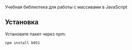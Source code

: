 Учебная библиотека для работы с массивами в JavaScript

## Установка

Установите пакет через npm:

```bash
npm install b951